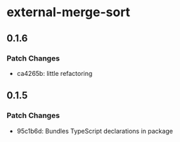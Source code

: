 # external-merge-sort

## 0.1.6

### Patch Changes

- ca4265b: little refactoring

## 0.1.5

### Patch Changes

- 95c1b6d: Bundles TypeScript declarations in package

